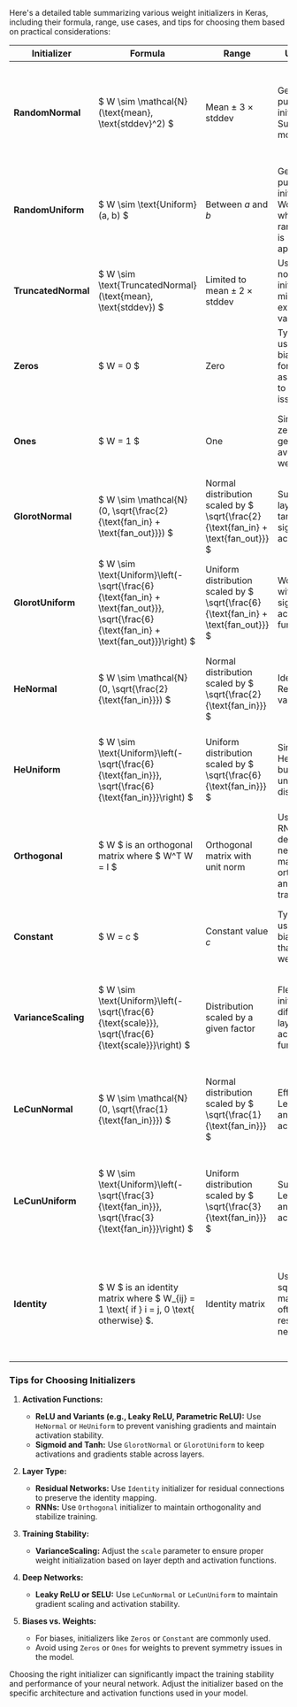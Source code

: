 Here's a detailed table summarizing various weight initializers in Keras, including their formula, range, use cases, and tips for choosing them based on practical considerations:

| Initializer       | Formula                                                                                  | Range                                               | Use Case                                                                                     | Tips                                                                                                      |
|-------------------|------------------------------------------------------------------------------------------|-----------------------------------------------------|----------------------------------------------------------------------------------------------|-----------------------------------------------------------------------------------------------------------|
| **RandomNormal**  | $ W \sim \mathcal{N}(\text{mean}, \text{stddev}^2) $                                   | Mean $\pm$ 3 × stddev                             | General-purpose initialization. Suitable for most layers.                                    | Ensure mean and standard deviation are set appropriately to avoid issues with gradient scale.            |
| **RandomUniform** | $ W \sim \text{Uniform}(a, b) $                                                        | Between $a$ and $b$                             | General-purpose initialization. Works well when the range $[a, b]$ is appropriate.         | Adjust the range based on layer size and activation function.                                            |
| **TruncatedNormal** | $ W \sim \text{TruncatedNormal}(\text{mean}, \text{stddev}) $                          | Limited to $\text{mean} \pm 2 \times \text{stddev}$ | Useful when normal initialization might lead to extreme values.                              | Helps stabilize training by truncating extreme values.                                                    |
| **Zeros**         | $ W = 0 $                                                                             | Zero                                                | Typically used for biases. Avoid for weights as it can lead to symmetry issues.               | Useful for biases in some layers; avoid for weights.                                                       |
| **Ones**          | $ W = 1 $                                                                             | One                                                 | Similar to zeros, generally avoided for weights.                                             | Useful for biases; avoid for weights due to symmetry issues.                                               |
| **GlorotNormal**  | $ W \sim \mathcal{N}(0, \sqrt{\frac{2}{\text{fan_in} + \text{fan_out}}}) $             | Normal distribution scaled by $ \sqrt{\frac{2}{\text{fan_in} + \text{fan_out}}} $ | Suitable for layers with tanh or sigmoid activations.                                        | Helps maintain stable gradients and activations.                                                            |
| **GlorotUniform** | $ W \sim \text{Uniform}\left(-\sqrt{\frac{6}{\text{fan_in} + \text{fan_out}}}, \sqrt{\frac{6}{\text{fan_in} + \text{fan_out}}}\right) $ | Uniform distribution scaled by $ \sqrt{\frac{6}{\text{fan_in} + \text{fan_out}}} $ | Works well with tanh or sigmoid activation functions.                                          | Ensures proper scaling of weights for deep networks.                                                        |
| **HeNormal**      | $ W \sim \mathcal{N}(0, \sqrt{\frac{2}{\text{fan_in}}}) $                              | Normal distribution scaled by $ \sqrt{\frac{2}{\text{fan_in}}} $ | Ideal for ReLU and its variants.                                                             | Prevents vanishing gradients and helps in maintaining activation stability.                                |
| **HeUniform**     | $ W \sim \text{Uniform}\left(-\sqrt{\frac{6}{\text{fan_in}}}, \sqrt{\frac{6}{\text{fan_in}}}\right) $ | Uniform distribution scaled by $ \sqrt{\frac{6}{\text{fan_in}}} $ | Similar to HeNormal but uses uniform distribution.                                           | Effective for ReLU activations; adjust range based on network architecture.                              |
| **Orthogonal**    | $ W $ is an orthogonal matrix where $ W^T W = I $                                     | Orthogonal matrix with unit norm                    | Useful in RNNs and deep networks to maintain orthogonality and stabilize training.            | Helps in maintaining stability in deep networks and RNNs.                                                    |
| **Constant**      | $ W = c $                                                                             | Constant value $c$                                | Typically used for biases rather than weights.                                                | Useful for biases where a specific constant initialization is needed.                                      |
| **VarianceScaling** | $ W \sim \text{Uniform}\left(-\sqrt{\frac{6}{\text{scale}}}, \sqrt{\frac{6}{\text{scale}}}\right) $ | Distribution scaled by a given factor               | Flexible initializer for different layers and activation functions.                         | Adjust the scale parameter based on the network architecture and layer requirements.                       |
| **LeCunNormal**   | $ W \sim \mathcal{N}(0, \sqrt{\frac{1}{\text{fan_in}}}) $                              | Normal distribution scaled by $ \sqrt{\frac{1}{\text{fan_in}}} $ | Effective for Leaky ReLU and SELU activations.                                               | Helps maintain proper gradient scaling and stability in deep networks.                                     |
| **LeCunUniform**  | $ W \sim \text{Uniform}\left(-\sqrt{\frac{3}{\text{fan_in}}}, \sqrt{\frac{3}{\text{fan_in}}}\right) $ | Uniform distribution scaled by $ \sqrt{\frac{3}{\text{fan_in}}} $ | Suitable for Leaky ReLU and SELU activations.                                                | Ensures weights are initialized within a suitable range for stable training.                                |
| **Identity**      | $ W $ is an identity matrix where $ W_{ij} = 1 \text{ if } i = j, 0 \text{ otherwise} $. | Identity matrix                                    | Used for square matrices, often in residual networks.                                        | Only applicable to square weight matrices; maintains identity mapping in specific architectures.         |

### Tips for Choosing Initializers

1. **Activation Functions:**
   - **ReLU and Variants (e.g., Leaky ReLU, Parametric ReLU):** Use `HeNormal` or `HeUniform` to prevent vanishing gradients and maintain activation stability.
   - **Sigmoid and Tanh:** Use `GlorotNormal` or `GlorotUniform` to keep activations and gradients stable across layers.

2. **Layer Type:**
   - **Residual Networks:** Use `Identity` initializer for residual connections to preserve the identity mapping.
   - **RNNs:** Use `Orthogonal` initializer to maintain orthogonality and stabilize training.

3. **Training Stability:**
   - **VarianceScaling:** Adjust the `scale` parameter to ensure proper weight initialization based on layer depth and activation functions.

4. **Deep Networks:**
   - **Leaky ReLU or SELU:** Use `LeCunNormal` or `LeCunUniform` to maintain gradient scaling and activation stability.

5. **Biases vs. Weights:**
   - For biases, initializers like `Zeros` or `Constant` are commonly used.
   - Avoid using `Zeros` or `Ones` for weights to prevent symmetry issues in the model.

Choosing the right initializer can significantly impact the training stability and performance of your neural network. Adjust the initializer based on the specific architecture and activation functions used in your model.